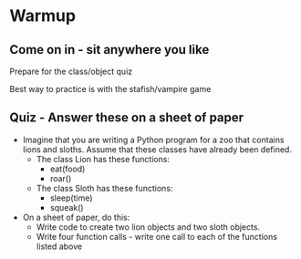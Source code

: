 
# Warmup

## Come on in - sit anywhere you like
Prepare for the class/object quiz

Best way to practice is with the stafish/vampire game


## Quiz - Answer these on a sheet of paper
- Imagine that you are writing a Python program for a zoo that contains lions and sloths. Assume that these classes have already been defined.
    - The class Lion has these functions:
        - eat(food) 
        - roar()
    - The class Sloth has these functions:
        - sleep(time)
        - squeak()
- On a sheet of paper, do this:
    - Write code to create two lion objects and two sloth objects.
    - Write four function calls - write one call to each of the functions listed above



